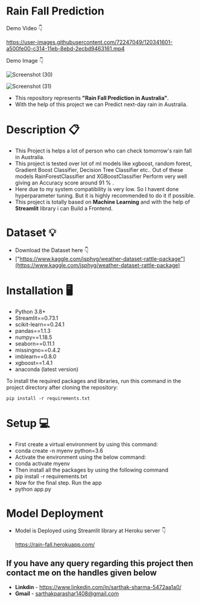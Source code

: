 # Rain Fall Prediction

Demo Video :point_down:

https://user-images.githubusercontent.com/72247049/120341601-a500fe00-c314-11eb-8ebd-2ecbd9463161.mp4

Demo Image :point_down:

![Screenshot (30)](https://user-images.githubusercontent.com/72247049/120343666-8865c580-c316-11eb-9cdf-a78ae4b0bb81.png)

![Screenshot (31)](https://user-images.githubusercontent.com/72247049/120343991-ccf16100-c316-11eb-8154-8fc5810695dd.png)

 - This repository represents **"Rain Fall Prediction in Australia"**.
 - With the help of this project we can Predict next-day rain in Australia.
 
 # Description :clipboard:
 
  - This Project is helps a lot of person who can check tomorrow's rain fall in Australia.
  - This project is tested over lot of ml models like xgboost, random forest, Gradient Boost Classifier, Decision Tree Classifier etc.. 
  Out of these models RainForestClassifier and XGBoostClassifier Perform very well giving an Accuracy score around 91 % .
  - Here due to my system compatibility is very low. So I havent done hyperparameter tuning. But it is highly recommended to do it if possible.
  - This project is totally based on **Machine Learning** and with the help of **Streamlit** library i can Build a Frontend.
  
  
 # Dataset :bulb:
  - Download the Dataset here :point_down:
  - ["https://www.kaggle.com/jsphyg/weather-dataset-rattle-package"](https://www.kaggle.com/jsphyg/weather-dataset-rattle-package)
  
  
  # Installation :desktop_computer:
  - Python 3.8+
  - Streamlit==0.73.1
  - scikit-learn==0.24.1
  - pandas==1.1.3
  - numpy==1.18.5
  - seaborn==0.11.1
  - missingno==0.4.2
  - imblearn==0.8.0
  - xgboost==1.4.1
  - anaconda (latest version)
  
 To install the required packages and libraries, run this command in the project directory after cloning the repository:
 
 ```
 pip install -r requirements.txt
```

  # Setup :computer:
 - First create a virtual environment by using this command:
 - conda create -n myenv python=3.6
 - Activate the environment using the below command:
 - conda activate myenv
 - Then install all the packages by using the following command
 - pip install -r requirements.txt
 - Now for the final step. Run the app
 - python app.py

  # Model Deployment
 - Model is Deployed using Streamlit library at Heroku server :point_down:
 
   https://rain-fall.herokuapp.com/
   
 ## If you have any query regarding this project then contact me on the handles given below
 - **Linkdin** - https://www.linkedin.com/in/sarthak-sharma-5472aa1a0/
 - **Gmail** - sarthakparashar1408@gmail.com
